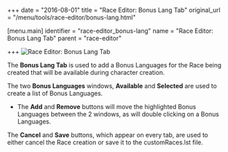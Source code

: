 +++
date = "2016-08-01"
title = "Race Editor: Bonus Lang Tab"
original_url = "/menu/tools/race-editor/bonus-lang.html"

[menu.main]
    identifier = "race-editor_bonus-lang"
    name = "Race Editor: Bonus Lang Tab"
    parent = "race-editor"
    
+++
![Race Editor: Bonus Lang
Tab](../../../images/editors/race/bonuslangtab.png)

The **Bonus Lang Tab** is used to add a Bonus Languages for the Race
being created that will be available during character creation.

The two **Bonus Languages** windows, **Available** and **Selected** are
used to create a list of Bonus Languages.

-   The **Add** and **Remove** buttons will move the highlighted Bonus
    Languages between the 2 windows, as will double clicking on a
    Bonus Languages.

The **Cancel** and **Save** buttons, which appear on every tab, are used
to either cancel the Race creation or save it to the customRaces.lst
file.



